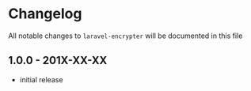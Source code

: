 # Changelog

All notable changes to `laravel-encrypter` will be documented in this file

## 1.0.0 - 201X-XX-XX

- initial release
